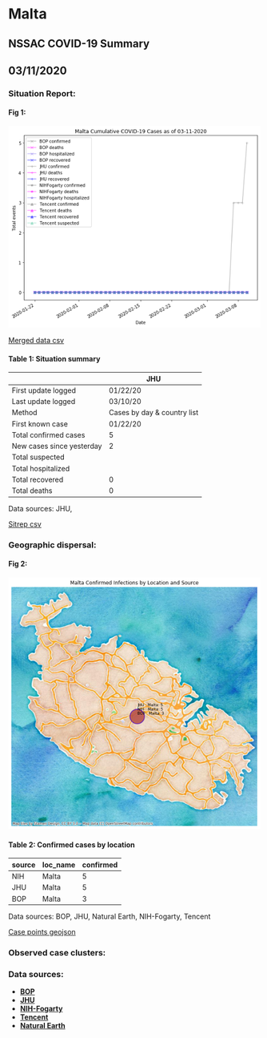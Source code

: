 # Malta
## NSSAC COVID-19 Summary
## 03/11/2020



### Situation Report:
#### Fig 1:
![Malta cases](../merged_histories/Malta_merged_histories.png)

[Merged data csv](https://github.com/SchlittDataSci/SchlittDataSci.github.io/blob/master/data/tables/Malta_merged_daily.csv)

#### Table 1: Situation summary


|                           | JHU                         |
|---------------------------|-----------------------------|
| First update logged       | 01/22/20                    |
| Last update logged        | 03/10/20                    |
| Method                    | Cases by day & country list |
| First known case          | 01/22/20                    |
| Total confirmed cases     | 5                           |
| New cases since yesterday | 2                           |
| Total suspected           |                             |
| Total hospitalized        |                             |
| Total recovered           | 0                           |
| Total deaths              | 0                           |

Data sources: JHU, 


[Sitrep csv](https://github.com/SchlittDataSci/SchlittDataSci.github.io/blob/master/data/tables/Malta_sitrep.csv)

### Geographic dispersal:
#### Fig 2:
![Malta mapped](../case_locs/Malta_case_locs.png)

#### Table 2: Confirmed cases by location


| source   | loc_name   |   confirmed |
|----------|------------|-------------|
| NIH      | Malta      |           5 |
| JHU      | Malta      |           5 |
| BOP      | Malta      |           3 |

Data sources: BOP, JHU, Natural Earth, NIH-Fogarty, Tencent


[Case points geojson](https://github.com/SchlittDataSci/SchlittDataSci.github.io/blob/master/data/shapes/Malta_case_locs.geojson)

### Observed case clusters:
### Data sources:
* **[BOP](https://github.com/beoutbreakprepared/nCoV2019)**
* **[JHU](https://github.com/CSSEGISandData/COVID-19)** 
* **[NIH-Fogarty](https://docs.google.com/spreadsheets/d/1jS24DjSPVWa4iuxuD4OAXrE3QeI8c9BC1hSlqr-NMiU/edit#gid=1187587451)** 
* **[Tencent](https://news.qq.com/zt2020/page/feiyan.htm)**
* **[Natural Earth](https://www.naturalearthdata.com/forums/forum/natural-earth-map-data/cultural-vectors/admin-1-states-provinces-and-their-boundaries/)**

<!-- Global site tag (gtag.js) - Google Analytics -->
<script async src="https://www.googletagmanager.com/gtag/js?id=UA-158816269-1"></script>
<script>
  window.dataLayer = window.dataLayer || [];
  function gtag(){dataLayer.push(arguments);}
  gtag('js', new Date());

  gtag('config', 'UA-158816269-1');
</script>